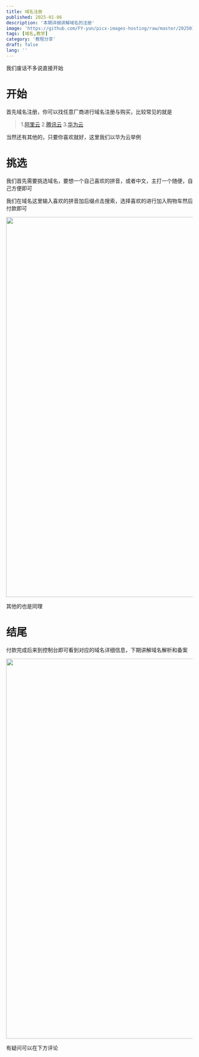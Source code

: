```yaml
---
title: 域名注册
published: 2025-01-06
description: '本期详细讲解域名的注册'
image: 'https://github.com/FY-yun/picx-images-hosting/raw/master/20250115/thumbnail.8s3eaw3kbb.webp'
tags: [域名,教学]
category: '教程分享'
draft: false 
lang: ''
---
```


我们废话不多说直接开始

# 开始
首先域名注册，你可以找任意厂商进行域名注册与购买，比较常见的就是
> 1.[阿里云](https://wanwang.aliyun.com/domain?spm=5176.21213303.J_qCOwPWspKEuWcmp8qiZNQ.2.25062f3dOY8Eak&scm=20140722.S_card@@%E4%BA%A7%E5%93%81@@3417315._.ID_card@@%E4%BA%A7%E5%93%81@@3417315-RL_%E5%9F%9F%E5%90%8D-LOC_search~UND~card~UND~item-OR_ser-V_4-RE_new6-P0_0)
> 2.[腾讯云](https://buy.cloud.tencent.com/domain)
> 3.[华为云](https://www.huaweicloud.com/product/domain.html)

当然还有其他的，只要你喜欢就好，这里我们以华为云举例

# 挑选

我们首先需要挑选域名，要想一个自己喜欢的拼音，或者中文，主打一个随便，自己方便即可

我们在域名这里输入喜欢的拼音加后缀点击搜索，选择喜欢的进行加入购物车然后付款即可

<img src="https://1drv.ms/i/c/2182f48b953d36f8/IQT5szInONY2QLZvVA_M1e2JAagyMWfXHVruulyoshZYlso?width=1024" width="1024" height="auto" />

其他的也是同理
# 结尾

付款完成后来到控制台即可看到对应的域名详细信息，下期讲解域名解析和备案

<img src="https://1drv.ms/i/c/2182f48b953d36f8/IQQdOHsokbFbSptn46KER71LAeNrSFiuQKCSUvTqQD324XY?width=1024" width="1024" height="auto" />

有疑问可以在下方评论